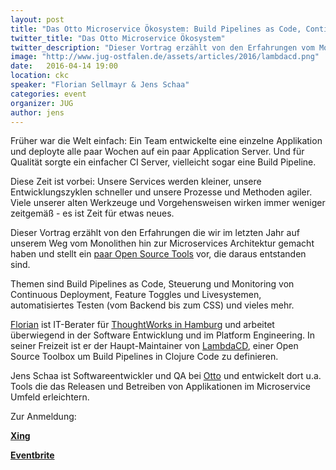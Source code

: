 ```yaml
---
layout: post
title: "Das Otto Microservice Ökosystem: Build Pipelines as Code, Continuous Deployment und alle Tools drumherum"
twitter_title: "Das Otto Microservice Ökosystem"
twitter_description: "Dieser Vortrag erzählt von den Erfahrungen vom Monolithen zu Microservices"
image: "http://www.jug-ostfalen.de/assets/articles/2016/lambdacd.png"
date:   2016-04-14 19:00
location: ckc
speaker: "Florian Sellmayr & Jens Schaa"
categories: event
organizer: JUG
author: jens
---
```

Früher war die Welt einfach: Ein Team entwickelte eine einzelne Applikation und deployte alle paar
Wochen auf ein paar Application Server. Und für Qualität sorgte ein einfacher CI Server, vielleicht sogar eine Build Pipeline.

Diese Zeit ist vorbei: Unsere Services werden kleiner, unsere Entwicklungszyklen schneller und
unsere Prozesse und Methoden agiler.
Viele unserer alten Werkzeuge und Vorgehensweisen wirken immer weniger zeitgemäß - es ist Zeit für
etwas neues.

Dieser Vortrag erzählt von den Erfahrungen die wir im letzten Jahr auf unserem Weg vom Monolithen
hin zur Microservices Architektur gemacht haben und stellt ein
[paar Open Source Tools](https://github.com/otto-de) vor, die daraus entstanden sind.

Themen sind Build Pipelines as Code, Steuerung und Monitoring von Continuous Deployment, Feature
Toggles und Livesystemen, automatisiertes Testen (vom Backend bis zum CSS) und vieles mehr.


[Florian](https://github.com/flosell) ist IT-Berater für [ThoughtWorks in Hamburg](https://www.thoughtworks.com/)
 und arbeitet überwiegend in der Software
Entwicklung und im Platform Engineering. In seiner Freizeit ist er der Haupt-Maintainer von
[LambdaCD](http://www.lambda.cd), einer Open Source Toolbox um Build Pipelines in Clojure Code zu definieren.

Jens Schaa ist Softwareentwickler und QA bei [Otto](https://www.otto.de) und entwickelt dort u.a. Tools die das Releasen
und Betreiben von Applikationen im Microservice Umfeld erleichtern.

Zur Anmeldung:

**[Xing](https://www.xing.com/events/otto-microservice-okosystem-1659190)**

**[Eventbrite](https://www.eventbrite.de/e/das-otto-microservice-okosystem-build-pipelines-as-code-cd-und-mehr-tickets-22215158136)**

